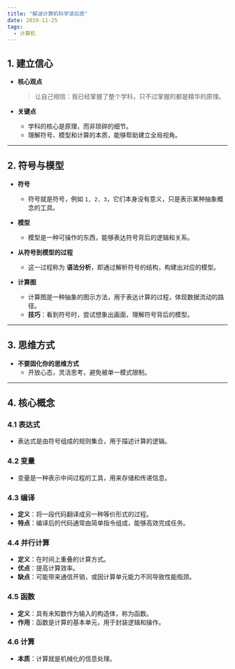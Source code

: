 ```yaml
---
title: "解谜计算机科学读后感"
date: 2019-11-25
tags:
  - 计算机
---
```


## **1. 建立信心**

- **核心观点**  
  > 让自己相信：我已经掌握了整个学科，只不过掌握的都是精华的原理。  

- **关键点**  
  - 学科的核心是原理，而非琐碎的细节。  
  - 理解符号、模型和计算的本质，能够帮助建立全局视角。  

---

## **2. 符号与模型**

- **符号**  
  - 符号就是符号，例如 `1, 2, 3`，它们本身没有意义，只是表示某种抽象概念的工具。  

- **模型**  
  - 模型是一种可操作的东西，能够表达符号背后的逻辑和关系。  

- **从符号到模型的过程**  
  - 这一过程称为 **语法分析**，即通过解析符号的结构，构建出对应的模型。  

- **计算图**  
  - 计算图是一种抽象的图示方法，用于表达计算的过程，体现数据流动的路径。  
  - **技巧**：看到符号时，尝试想象出画面，理解符号背后的模型。  

---

## **3. 思维方式**

- **不要固化你的思维方式**  
  - 开放心态，灵活思考，避免被单一模式限制。  

---

## **4. 核心概念**

### **4.1 表达式**
- 表达式是由符号组成的规则集合，用于描述计算的逻辑。  

### **4.2 变量**
- 变量是一种表示中间过程的工具，用来存储和传递信息。  

### **4.3 编译**
- **定义**：将一段代码翻译成另一种等价形式的过程。  
- **特点**：编译后的代码通常由简单指令组成，能够高效完成任务。  

### **4.4 并行计算**
- **定义**：在时间上重叠的计算方式。  
- **优点**：提高计算效率。  
- **缺点**：可能带来通信开销，或因计算单元能力不同导致性能瓶颈。  

### **4.5 函数**
- **定义**：具有未知数作为输入的构造体，称为函数。  
- **作用**：函数是计算的基本单元，用于封装逻辑和操作。  

### **4.6 计算**
- **本质**：计算就是机械化的信息处理。  
